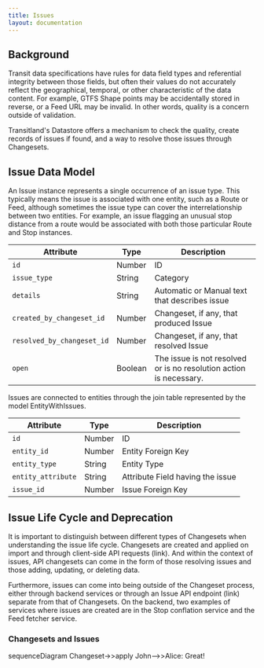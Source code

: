 ```yaml
---
title: Issues
layout: documentation
---
```


<script src="https://cdn.rawgit.com/knsv/mermaid/0.3.5/dist/mermaid.full.js"></script>

## Background

Transit data specifications have rules for data field types and referential integrity between those fields,
but often their values do not accurately reflect the geographical, temporal, or other characteristic of the data content. For example, GTFS Shape points may be accidentally stored in reverse, or a Feed URL may be invalid. In other words, quality is
a concern outside of validation.


Transitland's Datastore offers a mechanism to check the quality, create records of issues if found, and a way to
resolve those issues through Changesets.


## Issue Data Model

An Issue instance represents a single occurrence of an issue type. This typically means the issue is
associated with one entity, such as a Route or Feed, although sometimes the issue type can cover the interrelationship
between two entities. For example, an issue flagging an unusual stop distance from a route would be associated
with both those particular Route and Stop instances.

| Attribute | Type | Description |
|-----------|------|---------|
| `id`      | Number | ID |
| `issue_type` | String | Category |
| `details` | String | Automatic or Manual text that describes issue |
| `created_by_changeset_id` | Number | Changeset, if any, that produced Issue |
| `resolved_by_changeset_id` | Number | Changeset, if any, that resolved Issue |
| `open` | Boolean | The issue is not resolved or is no resolution action is necessary. |

Issues are connected to entities through the join table represented by the model EntityWithIssues.

| Attribute | Type | Description |
|-----------|------|---------|
| `id`      | Number | ID |
| `entity_id` | Number | Entity Foreign Key |
| `entity_type` | String | Entity Type |
| `entity_attribute` | String | Attribute Field having the issue |
| `issue_id` | Number | Issue Foreign Key |

## Issue Life Cycle and Deprecation
It is important to distinguish between different types of Changesets when understanding the issue life cycle.
Changesets are created and applied on import and through client-side API requests (link). And within the context of
issues, API changesets can come in the form of those resolving issues and those adding, updating, or deleting data.

Furthermore, issues can come into being outside of the Changeset process, either through backend services or
through an Issue API endpoint (link) separate from that of Changesets. On the backend, two examples of services where issues are created are in the Stop conflation service and the Feed fetcher service.

### Changesets and Issues

<div class="mermaid">
sequenceDiagram
    Changeset->>apply
    John-->>Alice: Great!
</div>
